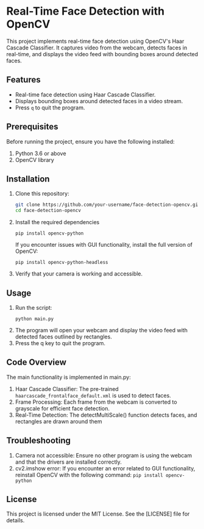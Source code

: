 # Real-Time Face Detection with OpenCV

This project implements real-time face detection using OpenCV's Haar Cascade Classifier. It captures video from the webcam, detects faces in real-time, and displays the video feed with bounding boxes around detected faces.

## Features

- Real-time face detection using Haar Cascade Classifier.
- Displays bounding boxes around detected faces in a video stream.
- Press `q` to quit the program.

## Prerequisites

Before running the project, ensure you have the following installed:

1. Python 3.6 or above
2. OpenCV library

## Installation

1. Clone this repository:
   ```bash
   git clone https://github.com/your-username/face-detection-opencv.git
   cd face-detection-opencv
2. Install the required dependencies
   ```
   pip install opencv-python
   ```
   If you encounter issues with GUI functionality, install the full version of OpenCV:
   ```
   pip install opencv-python-headless
3. Verify that your camera is working and accessible.

## Usage

1. Run the script:
   ```
   python main.py
2. The program will open your webcam and display the video feed with detected faces outlined by rectangles.
3. Press the q key to quit the program.

## Code Overview

The main functionality is implemented in main.py:
1. Haar Cascade Classifier: The pre-trained ```haarcascade_frontalface_default.xml``` is used to detect faces.
2. Frame Processing: Each frame from the webcam is converted to grayscale for efficient face detection.
3. Real-Time Detection: The detectMultiScale() function detects faces, and rectangles are drawn around them

## Troubleshooting
1. Camera not accessible: Ensure no other program is using the webcam and that the drivers are installed correctly.
2. cv2.imshow error: If you encounter an error related to GUI functionality, reinstall OpenCV with the following command:
   ```pip install opencv-python ```

## License
This project is licensed under the MIT License. See the [LICENSE] file for details.

